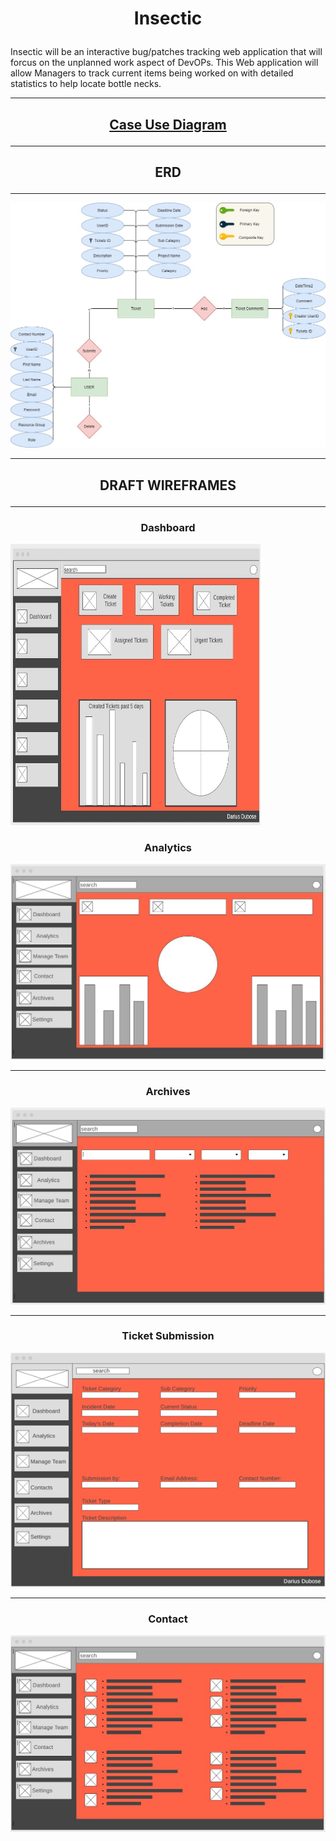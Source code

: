 #   <p align ="center">  Insectic </p>

Insectic will be an interactive bug/patches tracking web application that will forcus on the unplanned work aspect of DevOPs. This Web application will allow Managers to track current items being worked on with detailed statistics to help locate bottle necks.
***
 ## <p align="center"> [Case Use Diagram](https://github.com/Darius-D/Insectic/blob/main/CaseUseDiagram.jpg) </p>
***
##   <p align="center">  ERD  </p>
***
![](img/myERD.jpg)

***

##   <p align="center">  DRAFT WIREFRAMES </p>

***

###   <p align="center">  Dashboard

<img src="https://github.com/Darius-D/Insectic/blob/main/img/dashboard2.JPG" width="400" height="450">

###   <p align="center">  Analytics


![](img/Analytic%20page.JPG)

***

###   <p align="center">  Archives

![](img/Archives.JPG)

***

###   <p align="center">  Ticket Submission


<p align="center">  
  
  ![](img/ticket%20submission.png) 
  
  </p>

***

###   <p align="center">  Contact


![](img/Contact.JPG)


